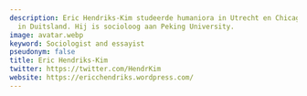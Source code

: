 ```yaml
---
description: Eric Hendriks-Kim studeerde humaniora in Utrecht en Chicago en promoveerde
  in Duitsland. Hij is socioloog aan Peking University.
image: avatar.webp
keyword: Sociologist and essayist
pseudonym: false
title: Eric Hendriks-Kim
twitter: https://twitter.com/HendrKim
website: https://ericchendriks.wordpress.com/
---
```

